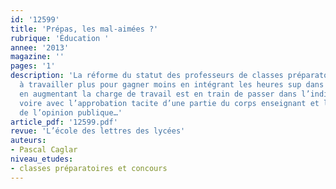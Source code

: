 ```yaml
---
id: '12599'
title: 'Prépas, les mal-aimées ?'
rubrique: 'Éducation '
annee: '2013'
magazine: ''
pages: '1'
description: 'La réforme du statut des professeurs de classes préparatoires conduisant
  à travailler plus pour gagner moins en intégrant les heures sup dans les ORS et
  en augmentant la charge de travail est en train de passer dans l’indifférence générale,
  voire avec l’approbation tacite d’une partie du corps enseignant et la majorité
  de l’opinion publique…'
article_pdf: '12599.pdf'
revue: 'L’école des lettres des lycées'
auteurs:
- Pascal Caglar
niveau_etudes:
- classes préparatoires et concours
---
```

